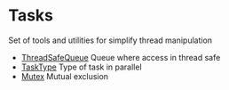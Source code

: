 # Tasks

Set of tools and utilities for simplify thread manipulation

* [ThreadSafeQueue](tasks/ThreadSafeQueue.md) Queue where access in thread safe
* [TaskType](tasks/TaskType.md) Type of task in parallel
* [Mutex](tasks/Mutex.md) Mutual exclusion
